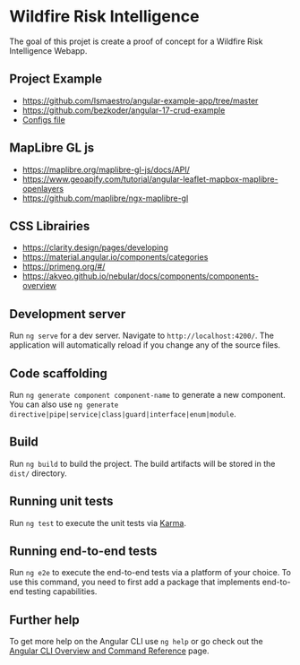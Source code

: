 # Wildfire Risk Intelligence

The goal of this projet is create a proof of concept for a Wildfire Risk Intelligence Webapp.

## Project Example

- <https://github.com/Ismaestro/angular-example-app/tree/master>
- <https://github.com/bezkoder/angular-17-crud-example>
- [Configs file](https://plainenglish.io/blog/setup-dotenv-to-access-environment-variables-in-angular-9-f06c6ffb86c0#the-process)

## MapLibre GL js

- <https://maplibre.org/maplibre-gl-js/docs/API/>
- <https://www.geoapify.com/tutorial/angular-leaflet-mapbox-maplibre-openlayers>
- <https://github.com/maplibre/ngx-maplibre-gl>

## CSS Librairies

- <https://clarity.design/pages/developing>
- <https://material.angular.io/components/categories>
- <https://primeng.org/#/>
- <https://akveo.github.io/nebular/docs/components/components-overview>

## Development server

Run `ng serve` for a dev server. Navigate to `http://localhost:4200/`. The application will automatically reload if you change any of the source files.

## Code scaffolding

Run `ng generate component component-name` to generate a new component. You can also use `ng generate directive|pipe|service|class|guard|interface|enum|module`.

## Build

Run `ng build` to build the project. The build artifacts will be stored in the `dist/` directory.

## Running unit tests

Run `ng test` to execute the unit tests via [Karma](https://karma-runner.github.io).

## Running end-to-end tests

Run `ng e2e` to execute the end-to-end tests via a platform of your choice. To use this command, you need to first add a package that implements end-to-end testing capabilities.

## Further help

To get more help on the Angular CLI use `ng help` or go check out the [Angular CLI Overview and Command Reference](https://angular.io/cli) page.
